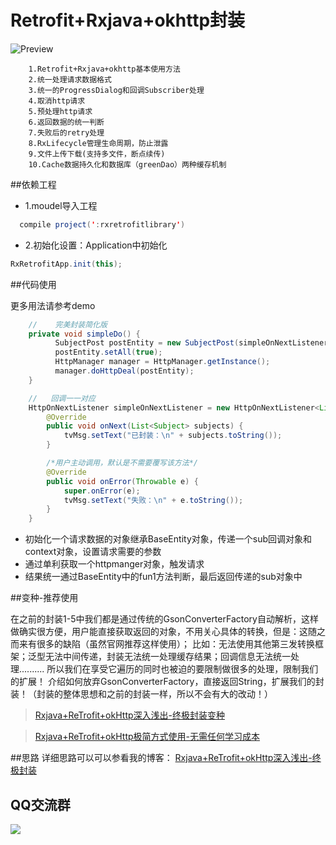 # Retrofit+Rxjava+okhttp封装

![Preview](https://github.com/wzgiceman/RxjavaRetrofitDemo-string-master/blob/master/gif/rxretrofit.gif)


        1.Retrofit+Rxjava+okhttp基本使用方法
        2.统一处理请求数据格式
        3.统一的ProgressDialog和回调Subscriber处理
        4.取消http请求
        5.预处理http请求
        6.返回数据的统一判断
        7.失败后的retry处理
        8.RxLifecycle管理生命周期，防止泄露
        9.文件上传下载(支持多文件，断点续传)
        10.Cache数据持久化和数据库（greenDao）两种缓存机制


##依赖工程

* 1.moudel导入工程

```java
  compile project(':rxretrofitlibrary')
```

* 2.初始化设置：Application中初始化

```java
RxRetrofitApp.init(this);
```

##代码使用

更多用法请参考demo

```java
    //    完美封装简化版
    private void simpleDo() {
          SubjectPost postEntity = new SubjectPost(simpleOnNextListener,this);
          postEntity.setAll(true);
          HttpManager manager = HttpManager.getInstance();
          manager.doHttpDeal(postEntity);
    }

    //   回调一一对应
    HttpOnNextListener simpleOnNextListener = new HttpOnNextListener<List<Subject>>() {
        @Override
        public void onNext(List<Subject> subjects) {
            tvMsg.setText("已封装：\n" + subjects.toString());
        }

        /*用户主动调用，默认是不需要覆写该方法*/
        @Override
        public void onError(Throwable e) {
            super.onError(e);
            tvMsg.setText("失败：\n" + e.toString());
        }
    }
```

* 初始化一个请求数据的对象继承BaseEntity对象，传递一个sub回调对象和context对象，设置请求需要的参数
* 通过单利获取一个httpmanger对象，触发请求
* 结果统一通过BaseEntity中的fun1方法判断，最后返回传递的sub对象中

##变种-推荐使用

在之前的封装1-5中我们都是通过传统的GsonConverterFactory自动解析，这样做确实很方便，用户能直接获取返回的对象，不用关心具体的转换，但是：这随之而来有很多的缺陷（虽然官网推荐这样使用）；
比如：无法使用其他第三发转换框架；泛型无法中间传递，封装无法统一处理缓存结果；回调信息无法统一处理..........
所以我们在享受它遍历的同时也被迫的要限制做很多的处理，限制我们的扩展！
介绍如何放弃GsonConverterFactory，直接返回String，扩展我们的封装！（封装的整体思想和之前的封装一样，所以不会有大的改动！）

>[Rxjava+ReTrofit+okHttp深入浅出-终极封装变种](https://github.com/wzgiceman/RxjavaRetrofitDemo-string-master)

>[Rxjava+ReTrofit+okHttp极简方式使用-无需任何学习成本](https://github.com/wzgiceman/Rx-Retrofit)

##思路
详细思路可以可以参看我的博客：
[Rxjava+ReTrofit+okHttp深入浅出-终极封装](http://blog.csdn.net/column/details/13297.html)



##                                     QQ交流群

![](https://github.com/wzgiceman/Rxbus/blob/master/gif/qq.png)

